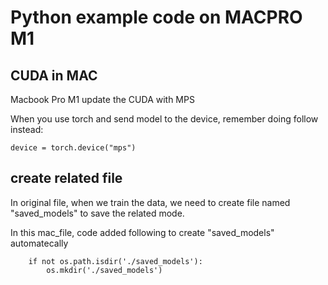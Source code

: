 # Python example code on MACPRO M1

## CUDA in MAC

Macbook Pro M1 update the CUDA with MPS

When you use torch and send model to the device, remember doing follow instead:

    device = torch.device("mps")

## create related file

In original file, when we train the data, we need to create file named "saved_models" to save the related mode.

In this mac_file, code added following to create "saved_models" automatecally

        if not os.path.isdir('./saved_models'):
            os.mkdir('./saved_models')
